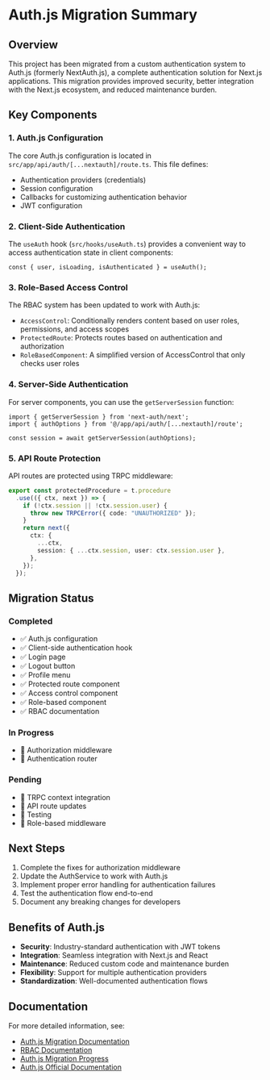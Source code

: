# Auth.js Migration Summary

## Overview

This project has been migrated from a custom authentication system to Auth.js (formerly NextAuth.js), a complete authentication solution for Next.js applications. This migration provides improved security, better integration with the Next.js ecosystem, and reduced maintenance burden.

## Key Components

### 1. Auth.js Configuration

The core Auth.js configuration is located in `src/app/api/auth/[...nextauth]/route.ts`. This file defines:

- Authentication providers (credentials)
- Session configuration
- Callbacks for customizing authentication behavior
- JWT configuration

### 2. Client-Side Authentication

The `useAuth` hook (`src/hooks/useAuth.ts`) provides a convenient way to access authentication state in client components:

```tsx
const { user, isLoading, isAuthenticated } = useAuth();
```

### 3. Role-Based Access Control

The RBAC system has been updated to work with Auth.js:

- `AccessControl`: Conditionally renders content based on user roles, permissions, and access scopes
- `ProtectedRoute`: Protects routes based on authentication and authorization
- `RoleBasedComponent`: A simplified version of AccessControl that only checks user roles

### 4. Server-Side Authentication

For server components, you can use the `getServerSession` function:

```tsx
import { getServerSession } from 'next-auth/next';
import { authOptions } from '@/app/api/auth/[...nextauth]/route';

const session = await getServerSession(authOptions);
```

### 5. API Route Protection

API routes are protected using TRPC middleware:

```typescript
export const protectedProcedure = t.procedure
  .use(({ ctx, next }) => {
    if (!ctx.session || !ctx.session.user) {
      throw new TRPCError({ code: "UNAUTHORIZED" });
    }
    return next({
      ctx: {
        ...ctx,
        session: { ...ctx.session, user: ctx.session.user },
      },
    });
  });
```

## Migration Status

### Completed

- ✅ Auth.js configuration
- ✅ Client-side authentication hook
- ✅ Login page
- ✅ Logout button
- ✅ Profile menu
- ✅ Protected route component
- ✅ Access control component
- ✅ Role-based component
- ✅ RBAC documentation

### In Progress

- 🔄 Authorization middleware
- 🔄 Authentication router

### Pending

- 📝 TRPC context integration
- 📝 API route updates
- 📝 Testing
- 📝 Role-based middleware

## Next Steps

1. Complete the fixes for authorization middleware
2. Update the AuthService to work with Auth.js
3. Implement proper error handling for authentication failures
4. Test the authentication flow end-to-end
5. Document any breaking changes for developers

## Benefits of Auth.js

- **Security**: Industry-standard authentication with JWT tokens
- **Integration**: Seamless integration with Next.js and React
- **Maintenance**: Reduced custom code and maintenance burden
- **Flexibility**: Support for multiple authentication providers
- **Standardization**: Well-documented authentication flows

## Documentation

For more detailed information, see:

- [Auth.js Migration Documentation](./AUTH_JS_MIGRATION.md)
- [RBAC Documentation](./RBAC_DOCUMENTATION.md)
- [Auth.js Migration Progress](./AUTH_JS_MIGRATION_PROGRESS.md)
- [Auth.js Official Documentation](https://authjs.dev/) 